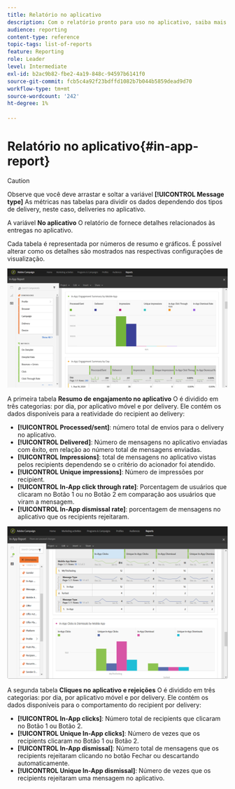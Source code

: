 ```yaml
---
title: Relatório no aplicativo
description: Com o relatório pronto para uso no aplicativo, saiba mais sobre o sucesso das mensagens no aplicativo.
audience: reporting
content-type: reference
topic-tags: list-of-reports
feature: Reporting
role: Leader
level: Intermediate
exl-id: b2ac9b82-fbe2-4a19-848c-94597b6141f0
source-git-commit: fcb5c4a92f23bdffd1082b7b044b5859dead9d70
workflow-type: tm+mt
source-wordcount: '242'
ht-degree: 1%

---
```


# Relatório no aplicativo{#in-app-report}

>[!CAUTION]
>
>Observe que você deve arrastar e soltar a variável **[!UICONTROL Message type]** As métricas nas tabelas para dividir os dados dependendo dos tipos de delivery, neste caso, deliveries no aplicativo.

A variável **No aplicativo** O relatório de fornece detalhes relacionados às entregas no aplicativo.

Cada tabela é representada por números de resumo e gráficos. É possível alterar como os detalhes são mostrados nas respectivas configurações de visualização.

![](assets/inapp_report.png)

A primeira tabela **Resumo de engajamento no aplicativo** O é dividido em três categorias: por dia, por aplicativo móvel e por delivery. Ele contém os dados disponíveis para a reatividade do recipient ao delivery:

* **[!UICONTROL Processed/sent]**: número total de envios para o delivery no aplicativo.
* **[!UICONTROL Delivered]**: Número de mensagens no aplicativo enviadas com êxito, em relação ao número total de mensagens enviadas.
* **[!UICONTROL Impressions]**: total de mensagens no aplicativo vistas pelos recipients dependendo se o critério do acionador foi atendido.
* **[!UICONTROL Unique impressions]**: Número de impressões por recipient.
* **[!UICONTROL In-App click through rate]**: Porcentagem de usuários que clicaram no Botão 1 ou no Botão 2 em comparação aos usuários que viram a mensagem.
* **[!UICONTROL In-App dismissal rate]**: porcentagem de mensagens no aplicativo que os recipients rejeitaram.

![](assets/inapp_report_1.png)

A segunda tabela **Cliques no aplicativo e rejeições** O é dividido em três categorias: por dia, por aplicativo móvel e por delivery. Ele contém os dados disponíveis para o comportamento do recipient por delivery:

* **[!UICONTROL In-App clicks]**: Número total de recipients que clicaram no Botão 1 ou Botão 2.
* **[!UICONTROL Unique In-App clicks]**: Número de vezes que os recipients clicaram no Botão 1 ou Botão 2.
* **[!UICONTROL In-App dismissal]**: Número total de mensagens que os recipients rejeitaram clicando no botão Fechar ou descartando automaticamente.
* **[!UICONTROL Unique In-App dismissal]**: Número de vezes que os recipients rejeitaram uma mensagem no aplicativo.
